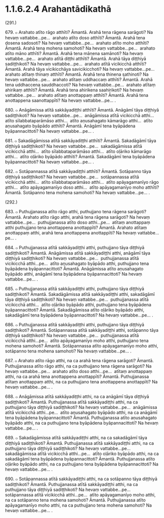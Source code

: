 # 1.1.6.2.4 Arahantādikathā

(291.)

679\. ๐ Arahato atīto rāgo atthīti? Āmantā. Arahā tena rāgena sarāgoti? Na hevaṃ vattabbe…pe…  arahato atīto doso atthīti? Āmantā. Arahā tena dosena sadosoti? Na hevaṃ vattabbe…pe…  arahato atīto moho atthīti? Āmantā. Arahā tena mohena samohoti? Na hevaṃ vattabbe…pe…  arahato atīto māno atthīti? Āmantā. Arahā tena mānena samānoti? Na hevaṃ vattabbe…pe…  arahato atītā diṭṭhi atthīti? Āmantā. Arahā tāya diṭṭhiyā sadiṭṭhikoti? Na hevaṃ vattabbe…pe…  arahato atītā vicikicchā atthīti? Āmantā. Arahā tāya vicikicchāya savicikicchoti? Na hevaṃ vattabbe…pe…  arahato atītaṃ thinaṃ atthīti? Āmantā. Arahā tena thinena sathinoti? Na hevaṃ vattabbe…pe…  arahato atītaṃ uddhaccaṃ atthīti? Āmantā. Arahā tena uddhaccena sauddhaccoti? Na hevaṃ vattabbe…pe…  arahato atītaṃ ahirikaṃ atthīti? Āmantā. Arahā tena ahirikena saahirikoti? Na hevaṃ vattabbe…pe…  arahato atītaṃ anottappaṃ atthīti? Āmantā. Arahā tena anottappena saanottappīti? Na hevaṃ vattabbe…pe… .

680\. ๐ Anāgāmissa atītā sakkāyadiṭṭhi atthīti? Āmantā. Anāgāmī tāya diṭṭhiyā sadiṭṭhikoti? Na hevaṃ vattabbe…pe…  anāgāmissa atītā vicikicchā atthi…  atīto sīlabbataparāmāso atthi…  atīto aṇusahagato kāmarāgo atthi…  atīto aṇusahagato byāpādo atthīti? Āmantā. Anāgāmī tena byāpādena byāpannacittoti? Na hevaṃ vattabbe…pe… .

681\. ๐ Sakadāgāmissa atītā sakkāyadiṭṭhi atthīti? Āmantā. Sakadāgāmī tāya diṭṭhiyā sadiṭṭhikoti? Na hevaṃ vattabbe…pe…  sakadāgāmissa atītā vicikicchā atthi…  atīto sīlabbataparāmāso atthi…  atīto oḷāriko kāmarāgo atthi…  atīto oḷāriko byāpādo atthīti? Āmantā. Sakadāgāmī tena byāpādena byāpannacittoti? Na hevaṃ vattabbe…pe… .

682\. ๐ Sotāpannassa atītā sakkāyadiṭṭhi atthīti? Āmantā. Sotāpanno tāya diṭṭhiyā sadiṭṭhikoti? Na hevaṃ vattabbe…pe…  sotāpannassa atītā vicikicchā atthi…  atīto sīlabbataparāmāso atthi…  atīto apāyagamanīyo rāgo atthi…  atīto apāyagamanīyo doso atthi…  atīto apāyagamanīyo moho atthīti? Āmantā. Sotāpanno tena mohena samohoti? Na hevaṃ vattabbe…pe… .

(292.)

683\. ๐ Puthujjanassa atīto rāgo atthi, puthujjano tena rāgena sarāgoti? Āmantā. Arahato atīto rāgo atthi, arahā tena rāgena sarāgoti? Na hevaṃ vattabbe…pe…  puthujjanassa atīto doso atthi…pe…  atītaṃ anottappaṃ atthi puthujjano tena anottappena anottappīti? Āmantā. Arahato atītaṃ anottappaṃ atthi, arahā tena anottappena anottappīti? Na hevaṃ vattabbe…pe… .

684\. ๐ Puthujjanassa atītā sakkāyadiṭṭhi atthi, puthujjano tāya diṭṭhiyā sadiṭṭhikoti? Āmantā. Anāgāmissa atītā sakkāyadiṭṭhi atthi, anāgāmī tāya diṭṭhiyā sadiṭṭhikoti? Na hevaṃ vattabbe…pe…  puthujjanassa atītā vicikicchā atthi…pe…  atīto aṇusahagato byāpādo atthi, puthujjano tena byāpādena byāpannacittoti? Āmantā. Anāgāmissa atīto aṇusahagato byāpādo atthi, anāgāmī tena byāpādena byāpannacittoti? Na hevaṃ vattabbe…pe… .

685\. ๐ Puthujjanassa atītā sakkāyadiṭṭhi atthi, puthujjano tāya diṭṭhiyā sadiṭṭhikoti? Āmantā. Sakadāgāmissa atītā sakkāyadiṭṭhi atthi, sakadāgāmī tāya diṭṭhiyā sadiṭṭhikoti? Na hevaṃ vattabbe…pe…  puthujjanassa atītā vicikicchā atthi…  atīto oḷāriko byāpādo atthi, puthujjano tena byāpādena byāpannacittoti? Āmantā. Sakadāgāmissa atīto oḷāriko byāpādo atthi, sakadāgāmī tena byāpādena byāpannacittoti? Na hevaṃ vattabbe…pe… .

686\. ๐ Puthujjanassa atītā sakkāyadiṭṭhi atthi, puthujjano tāya diṭṭhiyā sadiṭṭhikoti? Āmantā. Sotāpannassa atītā sakkāyadiṭṭhi atthi, sotāpanno tāya diṭṭhiyā sadiṭṭhikoti? Na hevaṃ vattabbe…pe…  puthujjanassa atītā vicikicchā atthi…pe…  atīto apāyagamanīyo moho atthi, puthujjano tena mohena samohoti? Āmantā. Sotāpannassa atīto apāyagamanīyo moho atthi, sotāpanno tena mohena samohoti? Na hevaṃ vattabbe…pe… .

687\. ๐ Arahato atīto rāgo atthi, na ca arahā tena rāgena sarāgoti? Āmantā. Puthujjanassa atīto rāgo atthi, na ca puthujjano tena rāgena sarāgoti? Na hevaṃ vattabbe…pe…  arahato atīto doso atthi…pe…  atītaṃ anottappaṃ atthi, na ca arahā tena anottappena anottappīti? Āmantā. Puthujjanassa atītaṃ anottappaṃ atthi, na ca puthujjano tena anottappena anottappīti? Na hevaṃ vattabbe…pe… .

688\. ๐ Anāgāmissa atītā sakkāyadiṭṭhi atthi, na ca anāgāmī tāya diṭṭhiyā sadiṭṭhikoti? Āmantā. Puthujjanassa atītā sakkāyadiṭṭhi atthi, na ca puthujjano tāya diṭṭhiyā sadiṭṭhikoti? Na hevaṃ vattabbe…pe…  anāgāmissa atītā vicikicchā atthi…pe…  atīto aṇusahagato byāpādo atthi, na ca anāgāmī tena byāpādena byāpannacittoti? Āmantā. Puthujjanassa atīto aṇusahagato byāpādo atthi, na ca puthujjano tena byāpādena byāpannacittoti? Na hevaṃ vattabbe…pe… .

689\. ๐ Sakadāgāmissa atītā sakkāyadiṭṭhi atthi, na ca sakadāgāmī tāya diṭṭhiyā sadiṭṭhikoti? Āmantā. Puthujjanassa atītā sakkāyadiṭṭhi atthi, na ca puthujjano tāya diṭṭhiyā sadiṭṭhikoti? Na hevaṃ vattabbe…pe…  sakadāgāmissa atītā vicikicchā atthi…pe…  atīto oḷāriko byāpādo atthi, na ca sakadāgāmī tena byāpādena byāpannacittoti? Āmantā. Puthujjanassa atīto oḷāriko byāpādo atthi, na ca puthujjano tena byāpādena byāpannacittoti? Na hevaṃ vattabbe…pe… .

690\. ๐ Sotāpannassa atītā sakkāyadiṭṭhi atthi, na ca sotāpanno tāya diṭṭhiyā sadiṭṭhikoti? Āmantā. Puthujjanassa atītā sakkāyadiṭṭhi atthi, na ca puthujjano tāya diṭṭhiyā sadiṭṭhikoti? Na hevaṃ vattabbe…pe…  sotāpannassa atītā vicikicchā atthi…pe…  atīto apāyagamanīyo moho atthi, na ca sotāpanno tena mohena samohoti? Āmantā. Puthujjanassa atīto apāyagamanīyo moho atthi, na ca puthujjano tena mohena samohoti? Na hevaṃ vattabbe…pe… .
